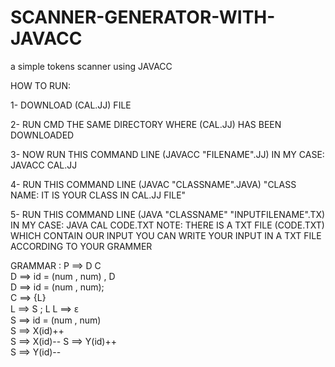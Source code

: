 # SCANNER-GENERATOR-WITH-JAVACC

a simple tokens scanner using JAVACC

HOW TO RUN: 

1- DOWNLOAD (CAL.JJ) FILE

2- RUN CMD THE SAME DIRECTORY WHERE (CAL.JJ) HAS BEEN DOWNLOADED

3- NOW RUN THIS COMMAND LINE (JAVACC "FILENAME".JJ) IN MY CASE: JAVACC CAL.JJ

4- RUN THIS COMMAND LINE (JAVAC "CLASSNAME".JAVA)  "CLASS NAME: IT IS YOUR CLASS IN CAL.JJ FILE"

5- RUN THIS COMMAND LINE (JAVA "CLASSNAME" "INPUTFILENAME".TX) IN MY CASE: JAVA CAL CODE.TXT
   NOTE: THERE IS A TXT FILE (CODE.TXT) WHICH CONTAIN OUR INPUT
   YOU CAN WRITE YOUR INPUT IN A TXT FILE ACCORDING TO YOUR GRAMMER
   
   GRAMMAR :
P ==> D C  
D ==> id = (num , num) , D  
D  ==>  id = (num , num);  
C ==>  {L}  
L ==> S ; L 
L ==>  ԑ  
S ==>  id = (num , num)  
S  ==>  X(id)++  
S ==>  X(id)-- 
S ==>  Y(id)++  
S ==>  Y(id)--
